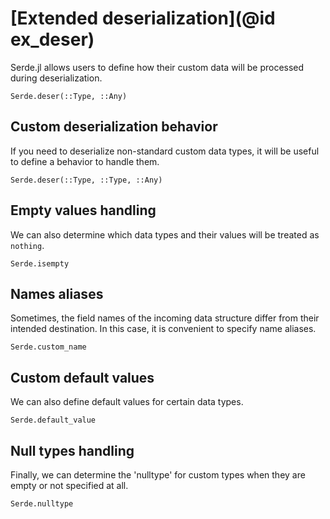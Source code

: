 # [Extended deserialization](@id ex_deser)

Serde.jl allows users to define how their custom data will be processed during deserialization.

```@docs
Serde.deser(::Type, ::Any)
```

## Custom deserialization behavior

If you need to deserialize non-standard custom data types, it will be useful to define a behavior to handle them.

```@docs
Serde.deser(::Type, ::Type, ::Any)
```

## Empty values handling

We can also determine which data types and their values will be treated as `nothing`.

```@docs
Serde.isempty
```

## Names aliases

Sometimes, the field names of the incoming data structure differ from their intended destination.
In this case, it is convenient to specify name aliases.

```@docs
Serde.custom_name
```

## Custom default values

We can also define default values for certain data types.

```@docs
Serde.default_value
```

## Null types handling

Finally, we can determine the 'nulltype' for custom types when they are empty or not specified at all.

```@docs
Serde.nulltype
```
